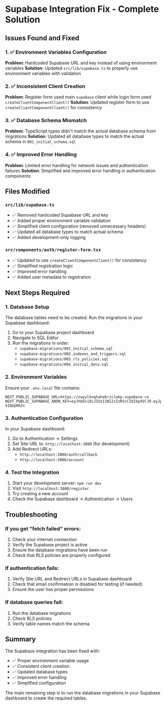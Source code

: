 # Supabase Integration Fix - Complete Solution

## Issues Found and Fixed

### 1. ✅ Environment Variables Configuration
**Problem**: Hardcoded Supabase URL and key instead of using environment variables
**Solution**: Updated `src/lib/supabase.ts` to properly use environment variables with validation

### 2. ✅ Inconsistent Client Creation
**Problem**: Register form used main `supabase` client while login form used `createClientComponentClient()`
**Solution**: Updated register form to use `createClientComponentClient()` for consistency

### 3. ✅ Database Schema Mismatch
**Problem**: TypeScript types didn't match the actual database schema from migrations
**Solution**: Updated all database types to match the actual schema in `001_initial_schema.sql`

### 4. ✅ Improved Error Handling
**Problem**: Limited error handling for network issues and authentication failures
**Solution**: Simplified and improved error handling in authentication components

## Files Modified

### `src/lib/supabase.ts`
- ✅ Removed hardcoded Supabase URL and key
- ✅ Added proper environment variable validation
- ✅ Simplified client configuration (removed unnecessary headers)
- ✅ Updated all database types to match actual schema
- ✅ Added development-only logging

### `src/components/auth/register-form.tsx`
- ✅ Updated to use `createClientComponentClient()` for consistency
- ✅ Simplified registration logic
- ✅ Improved error handling
- ✅ Added user metadata to registration

## Next Steps Required

### 1. Database Setup
The database tables need to be created. Run the migrations in your Supabase dashboard:

1. Go to your Supabase project dashboard
2. Navigate to SQL Editor
3. Run the migrations in order:
   - `supabase-migrations/001_initial_schema.sql`
   - `supabase-migrations/002_indexes_and_triggers.sql`
   - `supabase-migrations/003_rls_policies.sql`
   - `supabase-migrations/004_initial_data.sql`

### 2. Environment Variables
Ensure your `.env.local` file contains:
```env
NEXT_PUBLIC_SUPABASE_URL=https://xwyylknqtwhobrjclwkp.supabase.co
NEXT_PUBLIC_SUPABASE_ANON_KEY=eyJhbGciOiJIUzI1NiIsInR5cCI6IkpXVCJ9.eyJpc3MiOiJzdXBhYmFzZSIsInJlZiI6Inh3eXlsa250cXdob2JyamNsd2twIiwicm9sZSI6ImFub24iLCJpYXQiOjE3NTgwMjU3MjgsImV4cCI6MjA3MzYwMTcyOH0.DlkMUngqCLtRbn94oLycBu7LRrOYNeIuZ-41QUpRK2c
```

### 3. Authentication Configuration
In your Supabase dashboard:
1. Go to Authentication → Settings
2. Set Site URL to: `http://localhost:3000` (for development)
3. Add Redirect URLs:
   - `http://localhost:3000/auth/callback`
   - `http://localhost:3000/account`

### 4. Test the Integration
1. Start your development server: `npm run dev`
2. Visit `http://localhost:3000/register`
3. Try creating a new account
4. Check the Supabase dashboard → Authentication → Users

## Troubleshooting

### If you get "fetch failed" errors:
1. Check your internet connection
2. Verify the Supabase project is active
3. Ensure the database migrations have been run
4. Check that RLS policies are properly configured

### If authentication fails:
1. Verify Site URL and Redirect URLs in Supabase dashboard
2. Check that email confirmation is disabled for testing (if needed)
3. Ensure the user has proper permissions

### If database queries fail:
1. Run the database migrations
2. Check RLS policies
3. Verify table names match the schema

## Summary

The Supabase integration has been fixed with:
- ✅ Proper environment variable usage
- ✅ Consistent client creation
- ✅ Updated database types
- ✅ Improved error handling
- ✅ Simplified configuration

The main remaining step is to run the database migrations in your Supabase dashboard to create the required tables.
